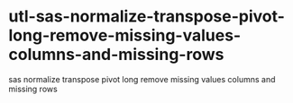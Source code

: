 # utl-sas-normalize-transpose-pivot-long-remove-missing-values-columns-and-missing-rows
sas normalize transpose pivot long remove missing values columns and missing rows
